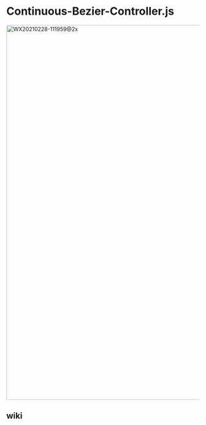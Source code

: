 # Continuous-Bezier-Controller.js

<img width="978" alt="WX20210228-111959@2x" src="https://user-images.githubusercontent.com/34769581/109406823-11d3c780-79b7-11eb-807d-5cfb76cf0ece.png">

## wiki
